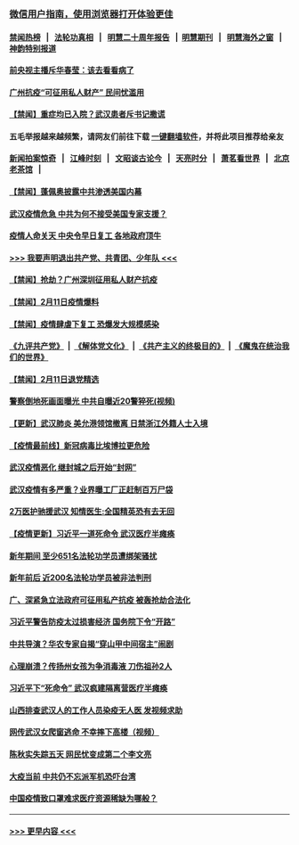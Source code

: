 ### [微信用户指南，使用浏览器打开体验更佳](https://github.com/gfw-breaker/banned-news1/blob/master/indexes/wechat-guide.md?t=0)
#### [禁闻热榜](热点新闻.md?t=0)  &nbsp;&nbsp;|&nbsp;&nbsp; [法轮功真相](https://github.com/gfw-breaker/truth/blob/master/README.md?t=0) &nbsp;&nbsp;|&nbsp;&nbsp; [明慧二十周年报告](https://github.com/gfw-breaker/mh-reports/blob/master/README.md?t=0) &nbsp;&nbsp;|&nbsp;&nbsp;[明慧期刊](https://github.com/gfw-breaker/mh-qikan) &nbsp;&nbsp;|&nbsp;&nbsp; [明慧海外之窗](https://github.com/gfw-breaker/mh-news/blob/master/README.md?t=0) &nbsp;&nbsp;|&nbsp;&nbsp; [神韵特别报道](https://github.com/gfw-breaker/mh-news/blob/master/shenyun.md?t=0)
#### [前央视主播斥华春莹：该去看看病了](../pages/prog204/a102775224.md?t=02121444) 
#### [广州抗疫“可征用私人财产” 民间忧滥用](../pages/prog204/a102775157.md?t=02121444) 
#### [【禁闻】重症均已入院？武汉患者斥书记撒谎](../pages/prog204/a102775124.md?t=02121444) 
#### 五毛举报越来越频繁，请网友们前往下载 [一键翻墙软件](https://github.com/gfw-breaker/ssr-accounts)，并将此项目推荐给亲友
#### [新闻拍案惊奇](https://github.com/gfw-breaker/banned-news1/blob/master/pages/link4.md) &nbsp;&nbsp;|&nbsp;&nbsp; [江峰时刻](https://github.com/gfw-breaker/banned-news1/blob/master/pages/link4.md) &nbsp;&nbsp;|&nbsp;&nbsp; [文昭谈古论今](https://github.com/gfw-breaker/banned-news1/blob/master/pages/link4.md) &nbsp;&nbsp;|&nbsp;&nbsp; [天亮时分](https://github.com/gfw-breaker/banned-news1/blob/master/pages/link4.md) &nbsp;&nbsp;|&nbsp;&nbsp; [萧茗看世界](https://github.com/gfw-breaker/banned-news1/blob/master/pages/link4.md) &nbsp;&nbsp;|&nbsp;&nbsp; [北京老茶馆](https://github.com/gfw-breaker/banned-news1/blob/master/pages/link4.md) &nbsp;&nbsp;|&nbsp;&nbsp; 
#### [【禁闻】蓬佩奥披露中共渗透美国内幕](../pages/prog204/a102775129.md?t=02121444) 
#### [武汉疫情危急 中共为何不接受美国专家支援？](../pages/prog204/a102775115.md?t=02121444) 
#### [疫情人命关天 中央令早日复工 各地政府顶牛](../pages/prog204/a102775095.md?t=02121444) 
#### [>>> 我要声明退出共产党、共青团、少年队 <<<](https://github.com/begood0513/goodnews/blob/master/quit/letter.md) 
#### [【禁闻】抢劫？广州深圳征用私人财产抗疫](../pages/prog204/a102775107.md?t=02121444) 
#### [【禁闻】2月11日疫情爆料](../pages/prog204/a102775100.md?t=02121444) 
#### [【禁闻】疫情肆虐下复工 恐爆发大规模感染](../pages/prog204/a102775103.md?t=02121444) 
#### [《九评共产党》](https://github.com/begood0513/9ping.md/blob/master/README.md) &nbsp;|&nbsp; [《解体党文化》](../../../../jtdwh.md/blob/master/README.md)  &nbsp;|&nbsp; [《共产主义的终极目的》](../../../../gczydzjmd.md/blob/master/README.md) &nbsp;|&nbsp; [《魔鬼在统治我们的世界》](../../../../mgztzwmdsj.md/blob/master/README.md) 
#### [【禁闻】2月11日退党精选](../pages/prog204/a102775097.md?t=02121444) 
#### [警察倒地死画面曝光 中共自曝近20警猝死(视频)](../pages/prog204/a102775061.md?t=02121444) 
#### [【更新】武汉肺炎 美允港领馆撤离 日禁浙江外籍人士入境](../pages/prog204/a102770740.md?t=02121444) 
#### [【疫情最前线】新冠病毒比埃博拉更危险](../pages/prog204/a102775043.md?t=02121444) 
#### [武汉疫情恶化 继封城之后开始“封网”](../pages/prog204/a102775029.md?t=02121444) 
#### [武汉疫情有多严重？业界曝工厂正赶制百万尸袋](../pages/prog204/a102775027.md?t=02121444) 
#### [2万医护驰援武汉 知情医生:全国精英恐有去无回](../pages/prog204/a102774980.md?t=02121444) 
#### [【疫情更新】习近平一道死命令 武汉医疗半瘫痪](../pages/prog204/a102757185.md?t=02121444) 
#### [新年期间 至少651名法轮功学员遭绑架骚扰](../pages/prog204/a102775002.md?t=02121444) 
#### [新年前后 近200名法轮功学员被非法判刑](../pages/prog204/a102774995.md?t=02121444) 
#### [广、深紧急立法政府可征用私产抗疫 被轰抢劫合法化](../pages/prog204/a102774948.md?t=02121444) 
#### [习近平警告防疫太过损害经济 国务院下令“开路”](../pages/prog204/a102774959.md?t=02121444) 
#### [中共导演？华农专家自揭“穿山甲中间宿主”闹剧](../pages/prog204/a102774940.md?t=02121444) 
#### [心理崩溃？传扬州女孩为争消毒液 刀伤祖孙2人](../pages/prog204/a102774914.md?t=02121444) 
#### [习近平下“死命令” 武汉疯建隔离营医疗半瘫痪](../pages/prog204/a102774907.md?t=02121444) 
#### [山西排查武汉人的工作人员染疫无人医 发视频求助](../pages/prog204/a102774875.md?t=02121444) 
#### [网传武汉女爬窗逃命 不幸摔下高楼（视频）](../pages/prog204/a102774852.md?t=02121444) 
#### [陈秋实失踪五天 网民忧变成第二个李文亮](../pages/prog204/a102774868.md?t=02121444) 
#### [大疫当前 中共仍不忘派军机恐吓台湾](../pages/prog204/a102774819.md?t=02121444) 
#### [中国疫情致口罩难求医疗资源稀缺为哪般？](../pages/prog204/a102774802.md?t=02121444) 

----
#### [ >>> 更早内容 <<< ](../indexes/prog204-earlier.md)
